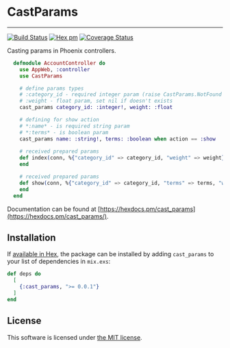 # CastParams
-----
[![Build Status](https://travis-ci.org/Kr00lIX/cast_params.svg?branch=master)](https://travis-ci.org/Kr00lIX/cast_params)
[![Hex pm](https://img.shields.io/hexpm/v/cast_params.svg?style=flat)](https://hex.pm/packages/cast_params)
[![Coverage Status](https://coveralls.io/repos/github/Kr00lIX/cast_params/badge.svg?branch=master)](https://coveralls.io/github/Kr00lIX/cast_params?branch=master)


Casting params in Phoenix controllers.

```elixir
  defmodule AccountController do
    use AppWeb, :controller
    use CastParams

    # define params types
    # :category_id - required integer param (raise CastParams.NotFound if not exists)
    # :weight - float param, set nil if doesn't exists
    cast_params category_id: :integer!, weight: :float

    # defining for show action
    # *:name* - is required string param
    # *:terms* - is boolean param
    cast_params name: :string!, terms: :boolean when action == :show
      
    # received prepared params
    def index(conn, %{"category_id" => category_id, "weight" => weight} = params) do
    end

    # received prepared params
    def show(conn, %{"category_id" => category_id, "terms" => terms, "weight" => weight} = params) do      
    end
  end
  ```

Documentation can be found at [https://hexdocs.pm/cast_params](https://hexdocs.pm/cast_params/).


## Installation

If [available in Hex](https://hex.pm/docs/publish), the package can be installed
by adding `cast_params` to your list of dependencies in `mix.exs`:

```elixir
def deps do
  [
    {:cast_params, ">= 0.0.1"} 
  ]
end
```


## License
This software is licensed under [the MIT license](LICENSE.md).